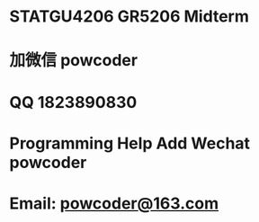 # STATGU4206 GR5206 Midterm
# 加微信 powcoder

# QQ 1823890830

# Programming Help Add Wechat powcoder

# Email: powcoder@163.com


